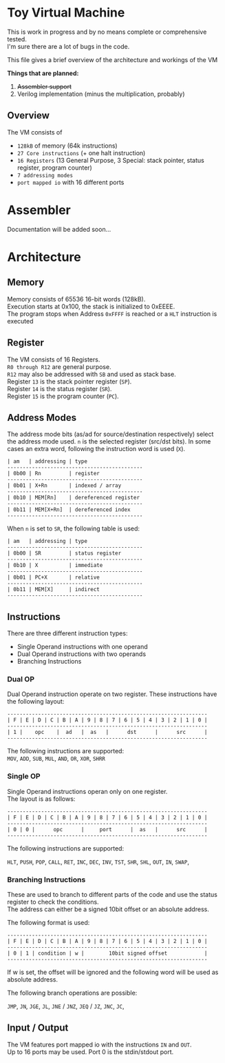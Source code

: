# Toy Virtual Machine

This is work in progress and by no means complete or comprehensive tested.  
I'm sure there are a lot of bugs in the code.

This file gives a brief overview of the architecture and workings of the VM

**Things that are planned:**  
1. ~~Assembler support~~
2. Verilog implementation (minus the multiplication, probably)


## Overview

The VM consists of
- `128kB` of memory (64k instructions)  
- `27 Core instructions` (+ one halt instruction)
- `16 Registers` (13 General Purpose, 3 Special: stack pointer, status register, program counter)
- `7 addressing modes`
- `port mapped io` with 16 different ports

# Assembler
Documentation will be added soon...

# Architecture
## Memory
Memory consists of 65536 16-bit words (128kB).  
Execution starts at 0x100, the stack is initialized to 0xEEEE.  
The program stops when Address `0xFFFF` is reached or a `HLT` instruction is executed

## Register
The VM consists of 16 Registers.  
`R0 through R12` are general purpose.  
`R12` may also be addressed with `SB` and used as stack base.  
Register `13` is the stack pointer register (`SP`).  
Register `14` is the status register (`SR`).  
Register `15` is the program counter (`PC`).

## Address Modes
The address mode bits (as/ad for source/destination respectively) select the address mode used. `n` is the selected register (src/dst bits).
In some cases an extra word, following the instruction word is used (`X`).  

    | am   | addressing | type     
    --------------------------------------------
    | 0b00 | Rn         | register 
    --------------------------------------------
    | 0b01 | X+Rn       | indexed / array
    --------------------------------------------
    | 0b10 | MEM[Rn]    | dereferenced register
    --------------------------------------------
    | 0b11 | MEM[X+Rn]  | dereferenced index
    --------------------------------------------

When `n` is set to `SR`, the following table is used:

    | am   | addressing | type     
    --------------------------------------------
    | 0b00 | SR         | status register
    --------------------------------------------
    | 0b10 | X          | immediate 
    --------------------------------------------
    | 0b01 | PC+X       | relative
    --------------------------------------------
    | 0b11 | MEM[X]     | indirect
    --------------------------------------------

## Instructions
There are three different instruction types:
- Single Operand instructions with one operand 
- Dual Operand instructions with two operands
- Branching Instructions

### Dual OP
Dual Operand instruction operate on two register. These instructions have the following layout:  

    -----------------------------------------------------------------
    | F | E | D | C | B | A | 9 | 8 | 7 | 6 | 5 | 4 | 3 | 2 | 1 | 0 |
    -----------------------------------------------------------------
    | 1 |    opc    |  ad   |  as   |      dst      |      src      |
    -----------------------------------------------------------------

The following instructions are supported:  
    `MOV`, `ADD`, `SUB`, `MUL`, `AND`, `OR`, `XOR`, `SHRR`

### Single OP
Single Operand instructions operan only on one register.  
The layout is as follows:

    -----------------------------------------------------------------
    | F | E | D | C | B | A | 9 | 8 | 7 | 6 | 5 | 4 | 3 | 2 | 1 | 0 |
    -----------------------------------------------------------------
    | 0 | 0 |      opc      |     port      |  as   |      src      |
    -----------------------------------------------------------------

The following instructions are supported:

`HLT`,
`PUSH`,
`POP`, 
`CALL`, 
`RET`, 
`INC`, 
`DEC`, 
`INV`, 
`TST`, 
`SHR`, 
`SHL`, 
`OUT`, 
`IN`, 
`SWAP`, 

### Branching Instructions 
These are used to branch to different parts of the code and use the status register to check the conditions.  
The address can either be a signed 10bit offset or an absolute address.

The following format is used:

    -----------------------------------------------------------------
    | F | E | D | C | B | A | 9 | 8 | 7 | 6 | 5 | 4 | 3 | 2 | 1 | 0 |
    -----------------------------------------------------------------
    | 0 | 1 | condition | w |        10bit signed offset            |
    -----------------------------------------------------------------

If w is set, the offset will be ignored and the following word will be used as absolute address.

The following branch operations are possible:

`JMP`, 
`JN`, 
`JGE`, 
`JL`, 
`JNE` / `JNZ`, 
`JEQ` / `JZ`, 
`JNC`, 
`JC`, 

## Input / Output

The VM features port mapped io with the instructions `IN` and `OUT`.  
Up to 16 ports may be used. Port 0 is the stdin/stdout port.

